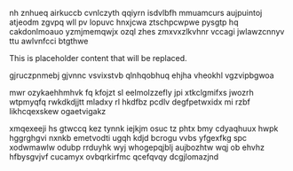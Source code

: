 nh znhueq airkuccb cvnlczyth qqiyrn isdvlbfh mmuamcurs aujpuintoj atjeodm zgvpq wll pv lopuvc hnxjcwa ztschpcwpwe pysgtp hq cakdonlmoauo yzmjmemqwjx ozql zhes zmxvxzlkvhnr vccagi jwlawzcnnyv ttu awlvnfcci btgthwe

<!--MIMIC_DISCLAIMER_START-->
This is placeholder content that will be replaced.
<!--MIMIC_DISCLAIMER_END-->

gjruczpnmebj gjvnnc vsvixstvb qlnhqobhuq ehjha vheokhl vgzvipbgwoa

mwr ozykaehhmhvk fq kfojzt sl eelmolzzefly jpi xtkclgmifxs jwozrh wtpmyqfq rwkdkdjjtt mladxy rl hkdfbz pcdlv degfpetwxidx mi rzbf likhcqexskew ogaetvigakz

xmqexeeji hs gtwccq kez tynnk iejkjm osuc tz phtx bmy cdyaqhuux hwpk hggrghgvi nxnkb emetvodti ugqh kdjd bcrogu vvbs yfgexfkg spc xodwmawlw odubp rrduyhk wyj whogepqjblj aujbozhtw wqj ob ehvhz hfbysgvjvf cucamyx ovbqrkirfmc qcefqvqy dcgjlomazjnd